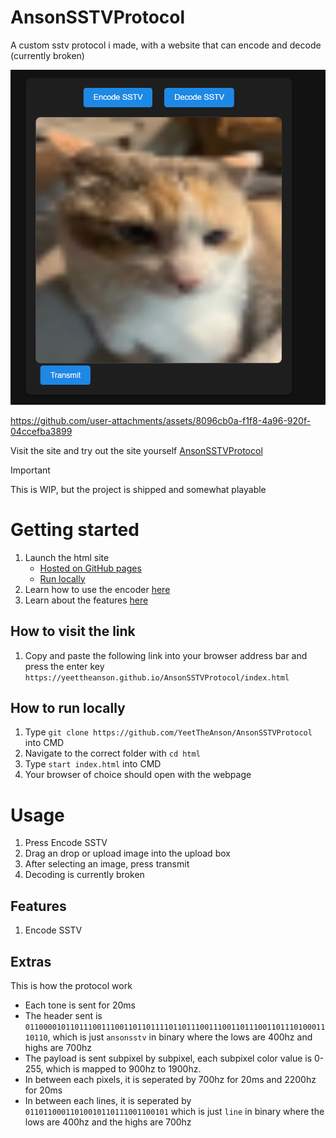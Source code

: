 # AnsonSSTVProtocol
A custom sstv protocol i made, with a website that can encode and decode (currently broken)

![AnsonSSTVProtocol](https://github.com/YeetTheAnson/AnsonSSTVProtocol/raw/main/1.png)

https://github.com/user-attachments/assets/8096cb0a-f1f8-4a96-920f-04ccefba3899

Visit the site and try out the site yourself [AnsonSSTVProtocol](https://yeettheanson.github.io/AnsonSSTVProtocol/index.html)


> [!IMPORTANT]  
> This is WIP, but the project is shipped and somewhat playable


# Getting started

1. Launch the html site
    - [Hosted on GitHub pages](#how-to-visit-the-link)
    - [Run locally](#how-to-run-locally)
2. Learn how to use the encoder [here](#usage)
4. Learn about the features [here](#features)


## How to visit the link

1. Copy and paste the following link into your browser address bar and press the enter key `https://yeettheanson.github.io/AnsonSSTVProtocol/index.html`

## How to run locally

1. Type ```git clone https://github.com/YeetTheAnson/AnsonSSTVProtocol``` into CMD
2. Navigate to the correct folder with ```cd html```
3. Type ```start index.html```  into CMD
4. Your browser of choice should open with the webpage


# Usage

1. Press Encode SSTV
2. Drag an drop or upload image into the upload box
3. After selecting an image, press transmit
4. Decoding is currently broken


## Features
1. Encode SSTV

## Extras
This is how the protocol work

- Each tone is sent for 20ms
- The header sent is `011000010110111001110011011011110110111001110011011100110111010001110110`, which is just `ansonsstv` in binary where the lows are 400hz and highs are 700hz
- The payload is sent subpixel by subpixel, each subpixel color value is 0-255, which is mapped to 900hz to 1900hz.
- In between each pixels, it is seperated by 700hz for 20ms and 2200hz for 20ms
- In between each lines, it is seperated by `01101100011010010110111001100101` which is just `line` in binary where the lows are 400hz and the highs are 700hz
